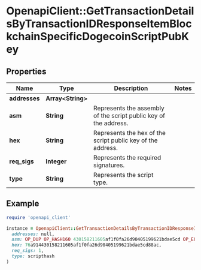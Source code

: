# OpenapiClient::GetTransactionDetailsByTransactionIDResponseItemBlockchainSpecificDogecoinScriptPubKey

## Properties

| Name | Type | Description | Notes |
| ---- | ---- | ----------- | ----- |
| **addresses** | **Array&lt;String&gt;** |  |  |
| **asm** | **String** | Represents the assembly of the script public key of the address. |  |
| **hex** | **String** | Represents the hex of the script public key of the address. |  |
| **req_sigs** | **Integer** | Represents the required signatures. |  |
| **type** | **String** | Represents the script type. |  |

## Example

```ruby
require 'openapi_client'

instance = OpenapiClient::GetTransactionDetailsByTransactionIDResponseItemBlockchainSpecificDogecoinScriptPubKey.new(
  addresses: null,
  asm: OP_DUP OP_HASH160 430158211605af1f0fa26d90405199621bdae5cd OP_EQUALVERIFY OP_CHECKSIG,
  hex: 76a914430158211605af1f0fa26d90405199621bdae5cd88ac,
  req_sigs: 1,
  type: scripthash
)
```

